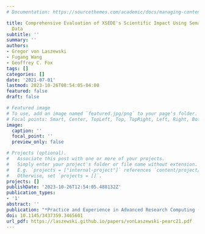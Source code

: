 ```yaml
---
# Documentation: https://sourcethemes.com/academic/docs/managing-content/

title: Comprehensive Evaluation of XSEDE's Scientific Impact Using Semantic Scholar
  Data
subtitle: ''
summary: ''
authors:
- Gregor von Laszewski
- Fugang Wang
- Geoffrey C. Fox
tags: []
categories: []
date: '2021-07-01'
lastmod: 2023-10-26T08:54:05-04:00
featured: false
draft: false

# Featured image
# To use, add an image named `featured.jpg/png` to your page's folder.
# Focal points: Smart, Center, TopLeft, Top, TopRight, Left, Right, BottomLeft, Bottom, BottomRight.
image:
  caption: ''
  focal_point: ''
  preview_only: false

# Projects (optional).
#   Associate this post with one or more of your projects.
#   Simply enter your project's folder or file name without extension.
#   E.g. `projects = ["internal-project"]` references `content/project/deep-learning/index.md`.
#   Otherwise, set `projects = []`.
projects: []
publishDate: '2023-10-26T12:54:05.488132Z'
publication_types:
- '1'
abstract: ''
publication: "*Practice and Experience in Advanced Research Computing (PEARC'21)*"
doi: 10.1145/3437359.3465601
url_pdf: https://laszewski.github.io/papers/vonLaszewski-pearc21.pdf
---
```

